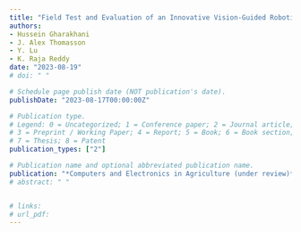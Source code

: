 ```yaml
---
title: "Field Test and Evaluation of an Innovative Vision-Guided Robotic Cotton Harvester"
authors: 
- Hussein Gharakhani
- J. Alex Thomasson
- Y. Lu
- K. Raja Reddy
date: "2023-08-19"
# doi: " "

# Schedule page publish date (NOT publication's date).
publishDate: "2023-08-17T00:00:00Z"

# Publication type.
# Legend: 0 = Uncategorized; 1 = Conference paper; 2 = Journal article;
# 3 = Preprint / Working Paper; 4 = Report; 5 = Book; 6 = Book section;
# 7 = Thesis; 8 = Patent
publication_types: ["2"]

# Publication name and optional abbreviated publication name.
publication: "*Computers and Electronics in Agriculture (under review)*"
# abstract: " " 


# links:
# url_pdf: 
---
```

